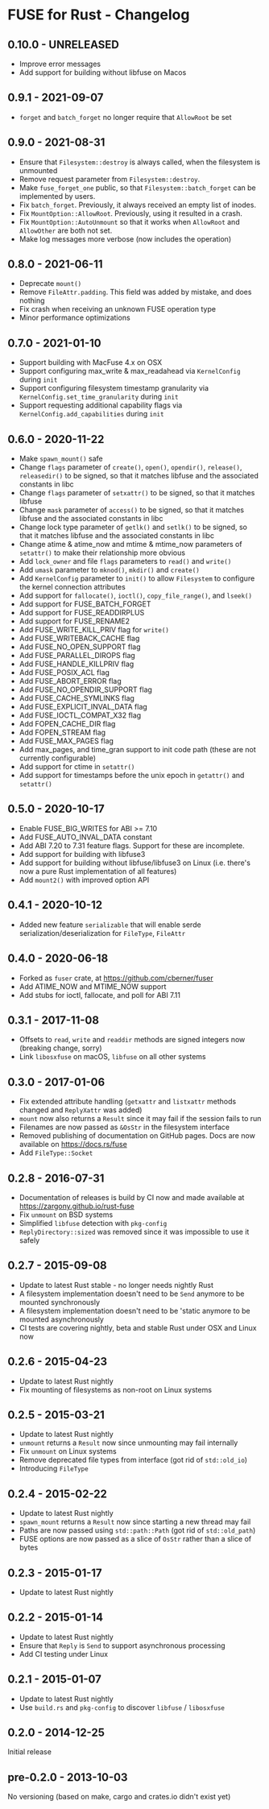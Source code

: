 # FUSE for Rust - Changelog

## 0.10.0 - UNRELEASED
* Improve error messages
* Add support for building without libfuse on Macos

## 0.9.1 - 2021-09-07
* `forget` and `batch_forget` no longer require that `AllowRoot` be set

## 0.9.0 - 2021-08-31
* Ensure that `Filesystem::destroy` is always called, when the filesystem is unmounted
* Remove request parameter from `Filesystem::destroy`.
* Make `fuse_forget_one` public, so that `Filesystem::batch_forget` can be implemented by users.
* Fix `batch_forget`. Previously, it always received an empty list of inodes.
* Fix `MountOption::AllowRoot`. Previously, using it resulted in a crash.
* Fix `MountOption::AutoUnmount` so that it works when `AllowRoot` and `AllowOther` are both not set.
* Make log messages more verbose (now includes the operation)

## 0.8.0 - 2021-06-11
* Deprecate `mount()`
* Remove `FileAttr.padding`. This field was added by mistake, and does nothing
* Fix crash when receiving an unknown FUSE operation type
* Minor performance optimizations

## 0.7.0 - 2021-01-10
* Support building with MacFuse 4.x on OSX
* Support configuring max_write & max_readahead via `KernelConfig` during `init`
* Support configuring filesystem timestamp granularity via `KernelConfig.set_time_granularity` during `init`
* Support requesting additional capability flags via `KernelConfig.add_capabilities` during `init`

## 0.6.0 - 2020-11-22
* Make `spawn_mount()` safe
* Change `flags` parameter of `create()`, `open()`, `opendir()`, `release()`, `releasedir()` to be signed, so that it matches
  libfuse and the associated constants in libc
* Change `flags` parameter of `setxattr()` to be signed, so that it matches libfuse
* Change `mask` parameter of `access()` to be signed, so that it matches libfuse and the associated constants in libc
* Change lock type parameter of `getlk()` and `setlk()` to be signed, so that it matches libfuse and the associated constants in libc
* Change atime & atime_now and mtime & mtime_now parameters of `setattr()` to make their relationship more obvious
* Add `lock_owner` and file `flags` parameters to `read()` and `write()`
* Add `umask` parameter to `mknod()`, `mkdir()` and `create()`
* Add `KernelConfig` parameter to `init()` to allow `Filesystem` to configure the kernel connection attributes
* Add support for `fallocate()`, `ioctl()`, `copy_file_range()`, and `lseek()`
* Add support for FUSE_BATCH_FORGET
* Add support for FUSE_READDIRPLUS
* Add support for FUSE_RENAME2
* Add FUSE_WRITE_KILL_PRIV flag for `write()`
* Add FUSE_WRITEBACK_CACHE flag
* Add FUSE_NO_OPEN_SUPPORT flag
* Add FUSE_PARALLEL_DIROPS flag
* Add FUSE_HANDLE_KILLPRIV flag
* Add FUSE_POSIX_ACL flag
* Add FUSE_ABORT_ERROR flag
* Add FUSE_NO_OPENDIR_SUPPORT flag
* Add FUSE_CACHE_SYMLINKS flag
* Add FUSE_EXPLICIT_INVAL_DATA flag
* Add FUSE_IOCTL_COMPAT_X32 flag
* Add FOPEN_CACHE_DIR flag
* Add FOPEN_STREAM flag
* Add FUSE_MAX_PAGES flag
* Add max_pages, and time_gran support to init code path (these are not currently configurable)
* Add support for ctime in `setattr()`
* Add support for timestamps before the unix epoch in `getattr()` and `setattr()`

## 0.5.0 - 2020-10-17

* Enable FUSE_BIG_WRITES for ABI >= 7.10
* Add FUSE_AUTO_INVAL_DATA constant
* Add ABI 7.20 to 7.31 feature flags. Support for these are incomplete.
* Add support for building with libfuse3
* Add support for building without libfuse/libfuse3 on Linux (i.e. there's now a pure Rust implementation of all features)
* Add `mount2()` with improved option API

## 0.4.1 - 2020-10-12

* Added new feature `serializable` that will enable serde serialization/deserialization for `FileType`, `FileAttr`

## 0.4.0 - 2020-06-18

* Forked as `fuser` crate, at https://github.com/cberner/fuser
* Add ATIME_NOW and MTIME_NOW support
* Add stubs for ioctl, fallocate, and poll for ABI 7.11

## 0.3.1 - 2017-11-08

* Offsets to `read`, `write` and `readdir` methods are signed integers now (breaking change, sorry)
* Link `libosxfuse` on macOS, `libfuse` on all other systems

## 0.3.0 - 2017-01-06

* Fix extended attribute handling (`getxattr` and `listxattr` methods changed and `ReplyXattr` was added)
* `mount` now also returns a `Result` since it may fail if the session fails to run
* Filenames are now passed as `&OsStr` in the filesystem interface
* Removed publishing of documentation on GitHub pages. Docs are now available on https://docs.rs/fuse
* Add `FileType::Socket`

## 0.2.8 - 2016-07-31

* Documentation of releases is build by CI now and made available at https://zargony.github.io/rust-fuse
* Fix `unmount` on BSD systems
* Simplified `libfuse` detection with `pkg-config`
* `ReplyDirectory::sized` was removed since it was impossible to use it safely

## 0.2.7 - 2015-09-08

* Update to latest Rust stable - no longer needs nightly Rust
* A filesystem implementation doesn't need to be `Send` anymore to be mounted synchronously
* A filesystem implementation doesn't need to be 'static anymore to be mounted asynchronously
* CI tests are covering nightly, beta and stable Rust under OSX and Linux now

## 0.2.6 - 2015-04-23

* Update to latest Rust nightly
* Fix mounting of filesystems as non-root on Linux systems

## 0.2.5 - 2015-03-21

* Update to latest Rust nightly
* `unmount` returns a `Result` now since unmounting may fail internally
* Fix `unmount` on Linux systems
* Remove deprecated file types from interface (got rid of `std::old_io`)
* Introducing `FileType`

## 0.2.4 - 2015-02-22

* Update to latest Rust nightly
* `spawn_mount` returns a `Result` now since starting a new thread may fail
* Paths are now passed using `std::path::Path` (got rid of `std::old_path`)
* FUSE options are now passed as a slice of `OsStr` rather than a slice of bytes

## 0.2.3 - 2015-01-17

* Update to latest Rust nightly

## 0.2.2 - 2015-01-14

* Update to latest Rust nightly
* Ensure that `Reply` is `Send` to support asynchronous processing
* Add CI testing under Linux

## 0.2.1 - 2015-01-07

* Update to latest Rust nightly
* Use `build.rs` and `pkg-config` to discover `libfuse` / `libosxfuse`

## 0.2.0 - 2014-12-25

Initial release

## pre-0.2.0 - 2013-10-03

No versioning (based on make, cargo and crates.io didn't exist yet)
